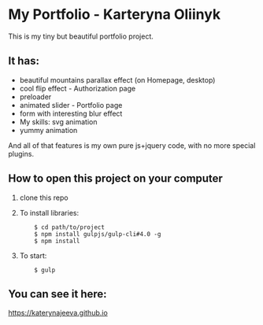 # My Portfolio - Karteryna Oliinyk

This is my tiny but beautiful portfolio project.

It has:
--------
- beautiful mountains parallax effect (on Homepage, desktop)
- cool flip effect - Authorization page 
- preloader
- animated slider - Portfolio page
- form with interesting blur effect
- My skills: svg animation
- yummy animation

 
And all of that features is my own pure js+jquery code, with no more special plugins. 


How to open this project on your computer
--------

1. clone this repo
2. To install libraries:

	```
		$ cd path/to/project
		$ npm install gulpjs/gulp-cli#4.0 -g
		$ npm install
	```

3. To start:

	```
		$ gulp
	```


You can see it here:
--------
https://katerynajeeva.github.io
